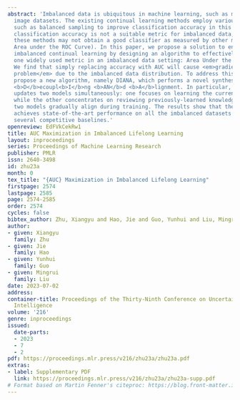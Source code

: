 ```yaml
---
abstract: 'Imbalanced data is ubiquitous in machine learning, such as medical or fine-grained
  image datasets. The existing continual learning methods employ various techniques
  such as balanced sampling to improve classification accuracy in this setting. However,
  classification accuracy is not a suitable metric for imbalanced data, and hence
  these methods may not obtain a good classifier as measured by other metrics (e.g.,
  Area under the ROC Curve). In this paper, we propose a solution to enable efficient
  imbalanced continual learning by designing an algorithm to effectively maximize
  one widely used metric in an imbalanced data setting: Area Under the ROC Curve (AUC).
  We find that simply replacing accuracy with AUC will cause <em>gradient interference
  problem</em> due to the imbalanced data distribution. To address this issue, we
  propose a new algorithm, namely DIANA, which performs a novel synthesis of model
  <b>D</b>ecoupl<b>I</b>ng <b>AN</b>d <b>A</b>lignment. In particular, the algorithm
  updates two models simultaneously: one focuses on learning the current knowledge
  while the other concentrates on reviewing previously-learned knowledge, and the
  two models gradually align during training. The results show that the proposed DIANA
  achieves state-of-the-art performance on all the imbalanced datasets compared with
  several competitive baselines.'
openreview: EdFVkCekRw1
title: AUC Maximization in Imbalanced Lifelong Learning
layout: inproceedings
series: Proceedings of Machine Learning Research
publisher: PMLR
issn: 2640-3498
id: zhu23a
month: 0
tex_title: "{AUC} Maximization in Imbalanced Lifelong Learning"
firstpage: 2574
lastpage: 2585
page: 2574-2585
order: 2574
cycles: false
bibtex_author: Zhu, Xiangyu and Hao, Jie and Guo, Yunhui and Liu, Mingrui
author:
- given: Xiangyu
  family: Zhu
- given: Jie
  family: Hao
- given: Yunhui
  family: Guo
- given: Mingrui
  family: Liu
date: 2023-07-02
address:
container-title: Proceedings of the Thirty-Ninth Conference on Uncertainty in Artificial
  Intelligence
volume: '216'
genre: inproceedings
issued:
  date-parts:
  - 2023
  - 7
  - 2
pdf: https://proceedings.mlr.press/v216/zhu23a/zhu23a.pdf
extras:
- label: Supplementary PDF
  link: https://proceedings.mlr.press/v216/zhu23a/zhu23a-supp.pdf
# Format based on Martin Fenner's citeproc: https://blog.front-matter.io/posts/citeproc-yaml-for-bibliographies/
---
```

